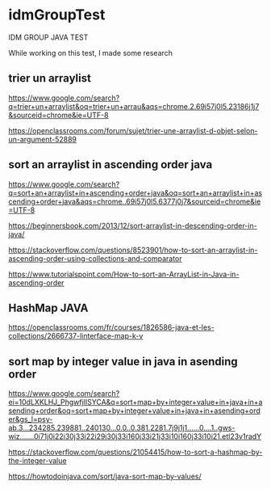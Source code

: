 # idmGroupTest
IDM GROUP JAVA TEST

While working on this test, I made some research

## trier un arraylist

https://www.google.com/search?q=trier+un+arraylist&oq=trier+un+arrau&aqs=chrome.2.69i57j0l5.23186j1j7&sourceid=chrome&ie=UTF-8

https://openclassrooms.com/forum/sujet/trier-une-arraylist-d-objet-selon-un-argument-52889

## sort an arraylist in ascending order java

https://www.google.com/search?q=sort+an+arraylist+in+ascending+order+java&oq=sort+an+arraylist+in+ascending+order+java&aqs=chrome..69i57j0l5.6377j0j7&sourceid=chrome&ie=UTF-8

https://beginnersbook.com/2013/12/sort-arraylist-in-descending-order-in-java/

https://stackoverflow.com/questions/8523901/how-to-sort-an-arraylist-in-ascending-order-using-collections-and-comparator

https://www.tutorialspoint.com/How-to-sort-an-ArrayList-in-Java-in-ascending-order

## HashMap JAVA

https://openclassrooms.com/fr/courses/1826586-java-et-les-collections/2666737-linterface-map-k-v

## sort map by integer value in java in asending order

https://www.google.com/search?ei=10dLXKLHJ_PhgwfjlISYCA&q=sort+map+by+integer+value+in+java+in+asending+order&oq=sort+map+by+integer+value+in+java+in+asending+order&gs_l=psy-ab.3...234285.239881..240130...0.0..0.381.2281.7j9j1j1......0....1..gws-wiz.......0i71j0i22i30j33i22i29i30j33i160j33i21j33i10i160j33i10i21.etl23v1radY

https://stackoverflow.com/questions/21054415/how-to-sort-a-hashmap-by-the-integer-value

https://howtodoinjava.com/sort/java-sort-map-by-values/
